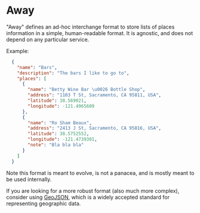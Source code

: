 # Away

"Away" defines an ad-hoc interchange format to store lists of places information in a simple, human-readable format.
It is agnostic, and does not depend on any particular service.

Example:

```json
  {
    "name": "Bars",
    "description": "The bars I like to go to",
    "places": [
      {
        "name": "Betty Wine Bar \u0026 Bottle Shop",
        "address": "1103 T St, Sacramento, CA 95811, USA",
        "latitude": 38.569021,
        "longitude": -121.4965609
      },
      {
        "name": "Ro Sham Beaux",
        "address": "2413 J St, Sacramento, CA 95816, USA",
        "latitude": 38.5752552,
        "longitude": -121.4739301,
        "note": "Bla bla bla"
      }
    ]
  }
```

Note this format is meant to evolve, is not a panacea, and is mostly meant to be used internally.

If you are looking for a more robust format (also much more complex), consider using [GeoJSON](https://geojson.org/),
which is a widely accepted standard for representing geographic data.